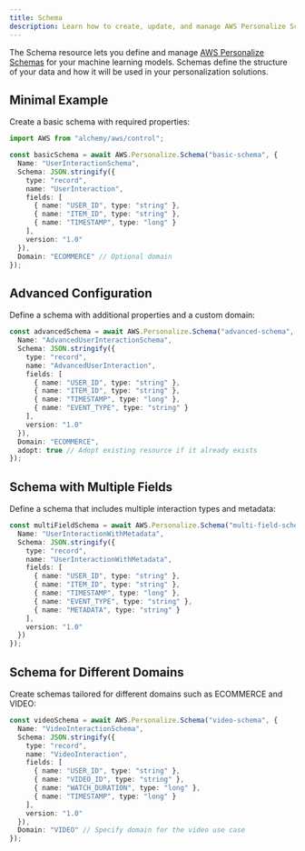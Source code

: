 ```yaml
---
title: Schema
description: Learn how to create, update, and manage AWS Personalize Schemas using Alchemy Cloud Control.
---
```



The Schema resource lets you define and manage [AWS Personalize Schemas](https://docs.aws.amazon.com/personalize/latest/userguide/) for your machine learning models. Schemas define the structure of your data and how it will be used in your personalization solutions.

## Minimal Example

Create a basic schema with required properties:

```ts
import AWS from "alchemy/aws/control";

const basicSchema = await AWS.Personalize.Schema("basic-schema", {
  Name: "UserInteractionSchema",
  Schema: JSON.stringify({
    type: "record",
    name: "UserInteraction",
    fields: [
      { name: "USER_ID", type: "string" },
      { name: "ITEM_ID", type: "string" },
      { name: "TIMESTAMP", type: "long" }
    ],
    version: "1.0"
  }),
  Domain: "ECOMMERCE" // Optional domain
});
```

## Advanced Configuration

Define a schema with additional properties and a custom domain:

```ts
const advancedSchema = await AWS.Personalize.Schema("advanced-schema", {
  Name: "AdvancedUserInteractionSchema",
  Schema: JSON.stringify({
    type: "record",
    name: "AdvancedUserInteraction",
    fields: [
      { name: "USER_ID", type: "string" },
      { name: "ITEM_ID", type: "string" },
      { name: "TIMESTAMP", type: "long" },
      { name: "EVENT_TYPE", type: "string" }
    ],
    version: "1.0"
  }),
  Domain: "ECOMMERCE",
  adopt: true // Adopt existing resource if it already exists
});
```

## Schema with Multiple Fields

Define a schema that includes multiple interaction types and metadata:

```ts
const multiFieldSchema = await AWS.Personalize.Schema("multi-field-schema", {
  Name: "UserInteractionWithMetadata",
  Schema: JSON.stringify({
    type: "record",
    name: "UserInteractionWithMetadata",
    fields: [
      { name: "USER_ID", type: "string" },
      { name: "ITEM_ID", type: "string" },
      { name: "TIMESTAMP", type: "long" },
      { name: "EVENT_TYPE", type: "string" },
      { name: "METADATA", type: "string" }
    ],
    version: "1.0"
  })
});
```

## Schema for Different Domains

Create schemas tailored for different domains such as ECOMMERCE and VIDEO:

```ts
const videoSchema = await AWS.Personalize.Schema("video-schema", {
  Name: "VideoInteractionSchema",
  Schema: JSON.stringify({
    type: "record",
    name: "VideoInteraction",
    fields: [
      { name: "USER_ID", type: "string" },
      { name: "VIDEO_ID", type: "string" },
      { name: "WATCH_DURATION", type: "long" },
      { name: "TIMESTAMP", type: "long" }
    ],
    version: "1.0"
  }),
  Domain: "VIDEO" // Specify domain for the video use case
});
```
